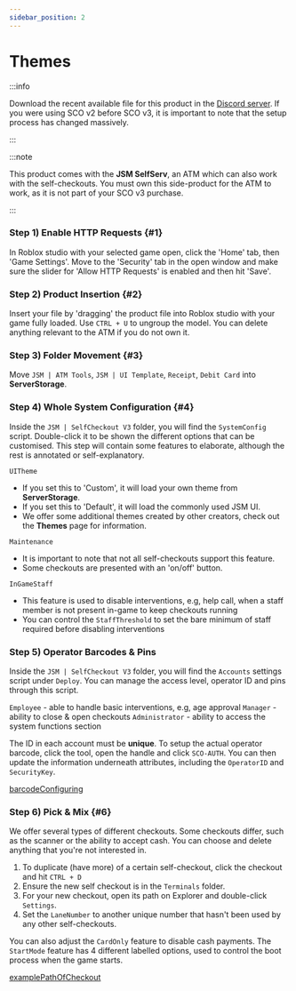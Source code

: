 ```yaml
---
sidebar_position: 2
---
```


# Themes

:::info

Download the recent available file for this product in the [Discord server](https://discord.gg/QVaxp9t). If you were using SCO v2 before SCO v3, it is important to note that the setup process has changed massively.

:::

:::note

This product comes with the **JSM SelfServ**, an ATM which can also work with the self-checkouts. You must own this side-product for the ATM to work, as it is not part of your SCO v3 purchase.

:::

### Step 1) Enable HTTP Requests {#1}
In Roblox studio with your selected game open, click the 'Home' tab, then 'Game Settings'. Move to the 'Security' tab in the open window and make sure the slider for 'Allow HTTP Requests' is enabled and then hit 'Save'.

### Step 2) Product Insertion {#2}
Insert your file by 'dragging' the product file into Roblox studio with your game fully loaded. Use `CTRL + U` to ungroup the model. You can delete anything relevant to the ATM if you do not own it.

### Step 3) Folder Movement {#3}
Move `JSM | ATM Tools`, `JSM | UI Template`, `Receipt`, `Debit Card` into **ServerStorage**.

### Step 4) Whole System Configuration {#4}
Inside the `JSM | SelfCheckout V3` folder, you will find the `SystemConfig` script. Double-click it to be shown the different options that can be customised. This step will contain some features to elaborate, although the rest is annotated or self-explanatory.

`UITheme`
- If you set this to 'Custom', it will load your own theme from **ServerStorage**.
- If you set this to 'Default', it will load the commonly used JSM UI.
- We offer some additional themes created by other creators, check out the **Themes** page for information.

`Maintenance`
- It is important to note that not all self-checkouts support this feature.
- Some checkouts are presented with an 'on/off' button.

`InGameStaff`
- This feature is used to disable interventions, e.g, help call, when a staff member is not present in-game to keep checkouts running
- You can control the `StaffThreshold` to set the bare minimum of staff required before disabling interventions

### Step 5) Operator Barcodes & Pins
Inside the `JSM | SelfCheckout V3` folder, you will find the `Accounts` settings script under `Deploy`. You can manage the access level, operator ID and pins through this script.

`Employee` - able to handle basic interventions, e.g, age approval
`Manager` - ability to close & open checkouts
`Administrator` - ability to access the system functions section

The ID in each account must be **unique**. To setup the actual operator barcode, click the tool, open the handle and click `SCO-AUTH`. You can then update the information underneath attributes, including the `OperatorID` and `SecurityKey`.

[barcodeConfiguring](img/operatorBarcode.png)

### Step 6) Pick & Mix {#6}
We offer several types of different checkouts. Some checkouts differ, such as the scanner or the ability to accept cash. You can choose and delete anything that you're not interested in.

1) To duplicate (have more) of a certain self-checkout, click the checkout and hit `CTRL + D`
2) Ensure the new self checkout is in the `Terminals` folder.
3) For your new checkout, open its path on Explorer and double-click `Settings`.
4) Set the `LaneNumber` to another unique number that hasn't been used by any other self-checkouts.

You can also adjust the `CardOnly` feature to disable cash payments. The `StartMode` feature has 4 different labelled options, used to control the boot process when the game starts.

[examplePathOfCheckout](img/checkoutPath.png)
